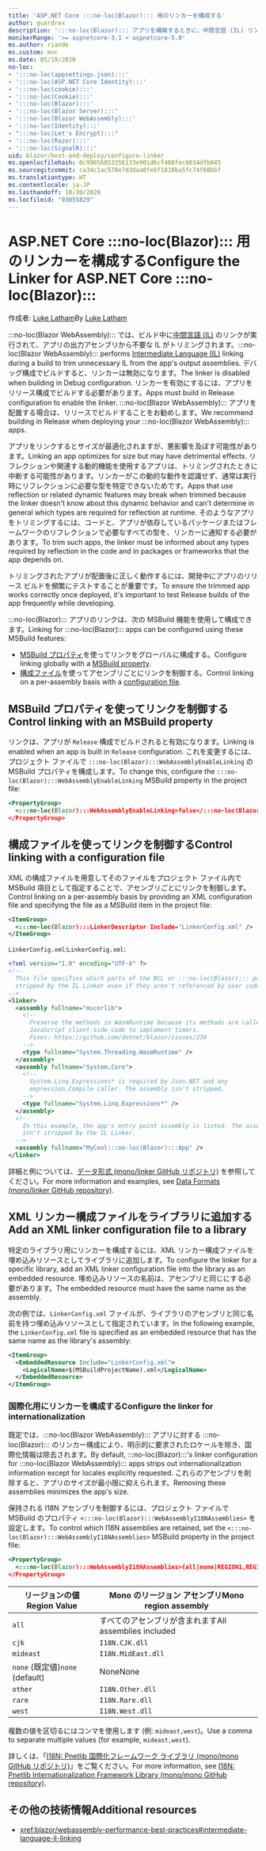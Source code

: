 ```yaml
---
title: 'ASP.NET Core :::no-loc(Blazor)::: 用のリンカーを構成する'
author: guardrex
description: ':::no-loc(Blazor)::: アプリを構築するときに、中間言語 (IL) リンカーを制御する方法について説明します。'
monikerRange: '>= aspnetcore-3.1 < aspnetcore-5.0'
ms.author: riande
ms.custom: mvc
ms.date: 05/19/2020
no-loc:
- ':::no-loc(appsettings.json):::'
- ':::no-loc(ASP.NET Core Identity):::'
- ':::no-loc(cookie):::'
- ':::no-loc(Cookie):::'
- ':::no-loc(Blazor):::'
- ':::no-loc(Blazor Server):::'
- ':::no-loc(Blazor WebAssembly):::'
- ':::no-loc(Identity):::'
- ":::no-loc(Let's Encrypt):::"
- ':::no-loc(Razor):::'
- ':::no-loc(SignalR):::'
uid: blazor/host-and-deploy/configure-linker
ms.openlocfilehash: 0c99056053356133e901d6cf468fec8034dfb845
ms.sourcegitcommit: ca34c1ac578e7d3daa0febf1810ba5fc74f60bbf
ms.translationtype: HT
ms.contentlocale: ja-JP
ms.lasthandoff: 10/30/2020
ms.locfileid: "93055829"
---
```

# <a name="configure-the-linker-for-aspnet-core-no-locblazor"></a><span data-ttu-id="d9c3f-103">ASP.NET Core :::no-loc(Blazor)::: 用のリンカーを構成する</span><span class="sxs-lookup"><span data-stu-id="d9c3f-103">Configure the Linker for ASP.NET Core :::no-loc(Blazor):::</span></span>

<span data-ttu-id="d9c3f-104">作成者: [Luke Latham](https://github.com/guardrex)</span><span class="sxs-lookup"><span data-stu-id="d9c3f-104">By [Luke Latham](https://github.com/guardrex)</span></span>

<span data-ttu-id="d9c3f-105">:::no-loc(Blazor WebAssembly)::: では、ビルド中に[中間言語 (IL)](/dotnet/standard/managed-code#intermediate-language--execution) のリンクが実行されて、アプリの出力アセンブリから不要な IL がトリミングされます。</span><span class="sxs-lookup"><span data-stu-id="d9c3f-105">:::no-loc(Blazor WebAssembly)::: performs [Intermediate Language (IL)](/dotnet/standard/managed-code#intermediate-language--execution) linking during a build to trim unnecessary IL from the app's output assemblies.</span></span> <span data-ttu-id="d9c3f-106">デバッグ構成でビルドすると、リンカーは無効になります。</span><span class="sxs-lookup"><span data-stu-id="d9c3f-106">The linker is disabled when building in Debug configuration.</span></span> <span data-ttu-id="d9c3f-107">リンカーを有効にするには、アプリをリリース構成でビルドする必要があります。</span><span class="sxs-lookup"><span data-stu-id="d9c3f-107">Apps must build in Release configuration to enable the linker.</span></span> <span data-ttu-id="d9c3f-108">:::no-loc(Blazor WebAssembly)::: アプリを配置する場合は、リリースでビルドすることをお勧めします。</span><span class="sxs-lookup"><span data-stu-id="d9c3f-108">We recommend building in Release when deploying your :::no-loc(Blazor WebAssembly)::: apps.</span></span> 

<span data-ttu-id="d9c3f-109">アプリをリンクするとサイズが最適化されますが、悪影響を及ぼす可能性があります。</span><span class="sxs-lookup"><span data-stu-id="d9c3f-109">Linking an app optimizes for size but may have detrimental effects.</span></span> <span data-ttu-id="d9c3f-110">リフレクションや関連する動的機能を使用するアプリは、トリミングされたときに中断する可能性があります。リンカーがこの動的な動作を認識せず、通常は実行時にリフレクションに必要な型を特定できないためです。</span><span class="sxs-lookup"><span data-stu-id="d9c3f-110">Apps that use reflection or related dynamic features may break when trimmed because the linker doesn't know about this dynamic behavior and can't determine in general which types are required for reflection at runtime.</span></span> <span data-ttu-id="d9c3f-111">そのようなアプリをトリミングするには、コードと、アプリが依存しているパッケージまたはフレームワークのリフレクションで必要なすべての型を、リンカーに通知する必要があります。</span><span class="sxs-lookup"><span data-stu-id="d9c3f-111">To trim such apps, the linker must be informed about any types required by reflection in the code and in packages or frameworks that the app depends on.</span></span>

<span data-ttu-id="d9c3f-112">トリミングされたアプリが配置後に正しく動作するには、開発中にアプリのリリース ビルドを頻繁にテストすることが重要です。</span><span class="sxs-lookup"><span data-stu-id="d9c3f-112">To ensure the trimmed app works correctly once deployed, it's important to test Release builds of the app frequently while developing.</span></span>

<span data-ttu-id="d9c3f-113">:::no-loc(Blazor)::: アプリのリンクは、次の MSBuild 機能を使用して構成できます。</span><span class="sxs-lookup"><span data-stu-id="d9c3f-113">Linking for :::no-loc(Blazor)::: apps can be configured using these MSBuild features:</span></span>

* <span data-ttu-id="d9c3f-114">[MSBuild プロパティ](#control-linking-with-an-msbuild-property)を使ってリンクをグローバルに構成する。</span><span class="sxs-lookup"><span data-stu-id="d9c3f-114">Configure linking globally with a [MSBuild property](#control-linking-with-an-msbuild-property).</span></span>
* <span data-ttu-id="d9c3f-115">[構成ファイル](#control-linking-with-a-configuration-file)を使ってアセンブリごとにリンクを制御する。</span><span class="sxs-lookup"><span data-stu-id="d9c3f-115">Control linking on a per-assembly basis with a [configuration file](#control-linking-with-a-configuration-file).</span></span>

## <a name="control-linking-with-an-msbuild-property"></a><span data-ttu-id="d9c3f-116">MSBuild プロパティを使ってリンクを制御する</span><span class="sxs-lookup"><span data-stu-id="d9c3f-116">Control linking with an MSBuild property</span></span>

<span data-ttu-id="d9c3f-117">リンクは、アプリが `Release` 構成でビルドされると有効になります。</span><span class="sxs-lookup"><span data-stu-id="d9c3f-117">Linking is enabled when an app is built in `Release` configuration.</span></span> <span data-ttu-id="d9c3f-118">これを変更するには、プロジェクト ファイルで `:::no-loc(Blazor):::WebAssemblyEnableLinking` の MSBuild プロパティを構成します。</span><span class="sxs-lookup"><span data-stu-id="d9c3f-118">To change this, configure the `:::no-loc(Blazor):::WebAssemblyEnableLinking` MSBuild property in the project file:</span></span>

```xml
<PropertyGroup>
  <:::no-loc(Blazor):::WebAssemblyEnableLinking>false</:::no-loc(Blazor):::WebAssemblyEnableLinking>
</PropertyGroup>
```

## <a name="control-linking-with-a-configuration-file"></a><span data-ttu-id="d9c3f-119">構成ファイルを使ってリンクを制御する</span><span class="sxs-lookup"><span data-stu-id="d9c3f-119">Control linking with a configuration file</span></span>

<span data-ttu-id="d9c3f-120">XML の構成ファイルを用意してそのファイルをプロジェクト ファイル内で MSBuild 項目として指定することで、アセンブリごとにリンクを制御します。</span><span class="sxs-lookup"><span data-stu-id="d9c3f-120">Control linking on a per-assembly basis by providing an XML configuration file and specifying the file as a MSBuild item in the project file:</span></span>

```xml
<ItemGroup>
  <:::no-loc(Blazor):::LinkerDescriptor Include="LinkerConfig.xml" />
</ItemGroup>
```

<span data-ttu-id="d9c3f-121">`LinkerConfig.xml`:</span><span class="sxs-lookup"><span data-stu-id="d9c3f-121">`LinkerConfig.xml`:</span></span>

```xml
<?xml version="1.0" encoding="UTF-8" ?>
<!--
  This file specifies which parts of the BCL or :::no-loc(Blazor)::: packages must not be
  stripped by the IL Linker even if they aren't referenced by user code.
-->
<linker>
  <assembly fullname="mscorlib">
    <!--
      Preserve the methods in WasmRuntime because its methods are called by 
      JavaScript client-side code to implement timers.
      Fixes: https://github.com/dotnet/blazor/issues/239
    -->
    <type fullname="System.Threading.WasmRuntime" />
  </assembly>
  <assembly fullname="System.Core">
    <!--
      System.Linq.Expressions* is required by Json.NET and any 
      expression.Compile caller. The assembly isn't stripped.
    -->
    <type fullname="System.Linq.Expressions*" />
  </assembly>
  <!--
    In this example, the app's entry point assembly is listed. The assembly
    isn't stripped by the IL Linker.
  -->
  <assembly fullname="MyCool:::no-loc(Blazor):::App" />
</linker>
```

<span data-ttu-id="d9c3f-122">詳細と例については、[データ形式 (mono/linker GitHub リポジトリ)](https://github.com/mono/linker/blob/master/docs/data-formats.md) を参照してください。</span><span class="sxs-lookup"><span data-stu-id="d9c3f-122">For more information and examples, see [Data Formats (mono/linker GitHub repository)](https://github.com/mono/linker/blob/master/docs/data-formats.md).</span></span>

## <a name="add-an-xml-linker-configuration-file-to-a-library"></a><span data-ttu-id="d9c3f-123">XML リンカー構成ファイルをライブラリに追加する</span><span class="sxs-lookup"><span data-stu-id="d9c3f-123">Add an XML linker configuration file to a library</span></span>

<span data-ttu-id="d9c3f-124">特定のライブラリ用にリンカーを構成するには、XML リンカー構成ファイルを埋め込みリソースとしてライブラリに追加します。</span><span class="sxs-lookup"><span data-stu-id="d9c3f-124">To configure the linker for a specific library, add an XML linker configuration file into the library as an embedded resource.</span></span> <span data-ttu-id="d9c3f-125">埋め込みリソースの名前は、アセンブリと同じにする必要があります。</span><span class="sxs-lookup"><span data-stu-id="d9c3f-125">The embedded resource must have the same name as the assembly.</span></span>

<span data-ttu-id="d9c3f-126">次の例では、`LinkerConfig.xml` ファイルが、ライブラリのアセンブリと同じ名前を持つ埋め込みリソースとして指定されています。</span><span class="sxs-lookup"><span data-stu-id="d9c3f-126">In the following example, the `LinkerConfig.xml` file is specified as an embedded resource that has the same name as the library's assembly:</span></span>

```xml
<ItemGroup>
  <EmbeddedResource Include="LinkerConfig.xml">
    <LogicalName>$(MSBuildProjectName).xml</LogicalName>
  </EmbeddedResource>
</ItemGroup>
```

### <a name="configure-the-linker-for-internationalization"></a><span data-ttu-id="d9c3f-127">国際化用にリンカーを構成する</span><span class="sxs-lookup"><span data-stu-id="d9c3f-127">Configure the linker for internationalization</span></span>

<span data-ttu-id="d9c3f-128">既定では、:::no-loc(Blazor WebAssembly)::: アプリに対する :::no-loc(Blazor)::: のリンカー構成により、明示的に要求されたロケールを除き、国際化情報は除去されます。</span><span class="sxs-lookup"><span data-stu-id="d9c3f-128">By default, :::no-loc(Blazor):::'s linker configuration for :::no-loc(Blazor WebAssembly)::: apps strips out internationalization information except for locales explicitly requested.</span></span> <span data-ttu-id="d9c3f-129">これらのアセンブリを削除すると、アプリのサイズが最小限に抑えられます。</span><span class="sxs-lookup"><span data-stu-id="d9c3f-129">Removing these assemblies minimizes the app's size.</span></span>

<span data-ttu-id="d9c3f-130">保持される I18N アセンブリを制御するには、プロジェクト ファイルで MSBuild のプロパティ `<:::no-loc(Blazor):::WebAssemblyI18NAssemblies>` を設定します。</span><span class="sxs-lookup"><span data-stu-id="d9c3f-130">To control which I18N assemblies are retained, set the `<:::no-loc(Blazor):::WebAssemblyI18NAssemblies>` MSBuild property in the project file:</span></span>

```xml
<PropertyGroup>
  <:::no-loc(Blazor):::WebAssemblyI18NAssemblies>{all|none|REGION1,REGION2,...}</:::no-loc(Blazor):::WebAssemblyI18NAssemblies>
</PropertyGroup>
```

| <span data-ttu-id="d9c3f-131">リージョンの値</span><span class="sxs-lookup"><span data-stu-id="d9c3f-131">Region Value</span></span>     | <span data-ttu-id="d9c3f-132">Mono のリージョン アセンブリ</span><span class="sxs-lookup"><span data-stu-id="d9c3f-132">Mono region assembly</span></span>    |
| ---------------- | ----------------------- |
| `all`            | <span data-ttu-id="d9c3f-133">すべてのアセンブリが含まれます</span><span class="sxs-lookup"><span data-stu-id="d9c3f-133">All assemblies included</span></span> |
| `cjk`            | `I18N.CJK.dll`          |
| `mideast`        | `I18N.MidEast.dll`      |
| <span data-ttu-id="d9c3f-134">`none` (既定値)</span><span class="sxs-lookup"><span data-stu-id="d9c3f-134">`none` (default)</span></span> | <span data-ttu-id="d9c3f-135">None</span><span class="sxs-lookup"><span data-stu-id="d9c3f-135">None</span></span>                    |
| `other`          | `I18N.Other.dll`        |
| `rare`           | `I18N.Rare.dll`         |
| `west`           | `I18N.West.dll`         |

<span data-ttu-id="d9c3f-136">複数の値を区切るにはコンマを使用します (例: `mideast,west`)。</span><span class="sxs-lookup"><span data-stu-id="d9c3f-136">Use a comma to separate multiple values (for example, `mideast,west`).</span></span>

<span data-ttu-id="d9c3f-137">詳しくは、「[I18N: Pnetlib 国際化フレームワーク ライブラリ (mono/mono GitHub リポジトリ)](https://github.com/mono/mono/tree/master/mcs/class/I18N)」をご覧ください。</span><span class="sxs-lookup"><span data-stu-id="d9c3f-137">For more information, see [I18N: Pnetlib Internationalization Framework Library (mono/mono GitHub repository)](https://github.com/mono/mono/tree/master/mcs/class/I18N).</span></span>

## <a name="additional-resources"></a><span data-ttu-id="d9c3f-138">その他の技術情報</span><span class="sxs-lookup"><span data-stu-id="d9c3f-138">Additional resources</span></span>

* <xref:blazor/webassembly-performance-best-practices#intermediate-language-il-linking>

